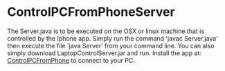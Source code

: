 # ControlPCFromPhoneServer

The Server.java is to be executed on the OSX or linux machine that is controlled by the Iphone app. Simply run the command 'javac Server.java'
then execute the file 'java Server' from your command line. You can also simply download LaptopControlServer.jar and run. Install the app at: [ControlPCFromPhone](https://github.com/olieydt/ControlPCFromPhone) to connect
to your PC.
